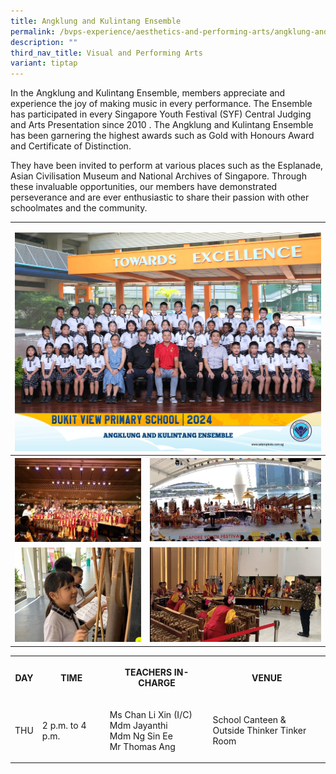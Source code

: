 ```yaml
---
title: Angklung and Kulintang Ensemble
permalink: /bvps-experience/aesthetics-and-performing-arts/angklung-and-kulintang-ensemble/
description: ""
third_nav_title: Visual and Performing Arts
variant: tiptap
---
```

<p>In the Angklung and Kulintang Ensemble, members appreciate and experience
the joy of making music in every performance. The Ensemble has participated
in every Singapore Youth Festival (SYF) Central Judging and Arts Presentation
since 2010 . The Angklung and Kulintang Ensemble has been garnering the
highest awards such as Gold with Honours Award and Certificate of Distinction.</p>
<p>They have been invited to perform at various places such as the Esplanade,
Asian Civilisation Museum and National Archives of Singapore. Through these
invaluable opportunities, our members have demonstrated perseverance and
are ever enthusiastic to share their passion with other schoolmates and
the community.</p>
<table style="minWidth: 50px">
<colgroup>
<col>
<col>
</colgroup>
<tbody>
<tr>
<td rowspan="1" colspan="2">
<p></p>
<div class="isomer-image-wrapper">
<img style="width: 100%" height="auto" width="100%" alt="" src="/images/CCE/CCA Formal Group Picture/angklung_and_kulintang_ensemble_2.jpg">
</div>
</td>
</tr>
<tr>
<th rowspan="1" colspan="1">
<div class="isomer-image-wrapper">
<img style="width: 100%;" height="auto" width="100%" alt="" src="/images/BVPS%20Experience/Co%20Curricular%20Activities/Aesthetics%20and%20Performing%20Arts/ANGKLUNG%20&amp;%20KULINTANG%20ENSEMBLE/A1.jpg">
</div>
</th>
<th rowspan="1" colspan="1">
<div class="isomer-image-wrapper">
<img style="width: 100%;" height="auto" width="100%" alt="" src="/images/BVPS%20Experience/Co%20Curricular%20Activities/Aesthetics%20and%20Performing%20Arts/ANGKLUNG%20&amp;%20KULINTANG%20ENSEMBLE/A2.jpg">
</div>
</th>
</tr>
<tr>
<td rowspan="1" colspan="1">
<div class="isomer-image-wrapper">
<img style="width: 100%;" height="auto" width="100%" alt="" src="/images/BVPS%20Experience/Co%20Curricular%20Activities/Aesthetics%20and%20Performing%20Arts/ANGKLUNG%20&amp;%20KULINTANG%20ENSEMBLE/A3.jpg">
</div>
</td>
<td rowspan="1" colspan="1">
<div class="isomer-image-wrapper">
<img style="width: 100%;" height="auto" width="100%" alt="" src="/images/BVPS%20Experience/Co%20Curricular%20Activities/Aesthetics%20and%20Performing%20Arts/ANGKLUNG%20&amp;%20KULINTANG%20ENSEMBLE/A4.jpg">
</div>
</td>
</tr>
</tbody>
</table>
<table style="minWidth: 125px">
<colgroup>
<col>
<col>
<col>
<col>
<col>
</colgroup>
<tbody>
<tr>
<th rowspan="1" colspan="1">
<p>DAY</p>
</th>
<th rowspan="1" colspan="1">
<p>TIME</p>
</th>
<th rowspan="1" colspan="1">
<p>TEACHERS IN-CHARGE</p>
</th>
<th rowspan="1" colspan="2">
<p>VENUE</p>
</th>
</tr>
<tr>
<td rowspan="1" colspan="1">
<p>THU</p>
</td>
<td rowspan="1" colspan="1">
<p>2 p.m. to 4 p.m.</p>
</td>
<td rowspan="1" colspan="1">
<p>Ms Chan Li Xin (I/C)
<br>Mdm Jayanthi
<br>Mdm Ng Sin Ee
<br>Mr Thomas Ang
<br>
</p>
</td>
<td rowspan="1" colspan="2">
<p>School Canteen &amp;
<br>Outside Thinker Tinker Room</p>
</td>
</tr>
</tbody>
</table>
<p></p>